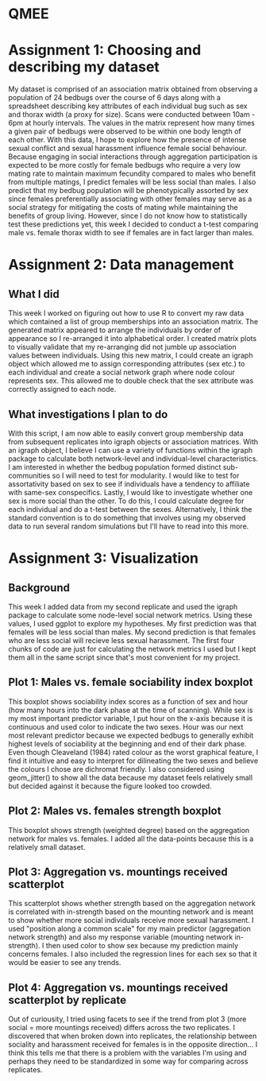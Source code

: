 # QMEE 
# Assignment 1: Choosing and describing my dataset 
My dataset is comprised of an association matrix obtained from observing a population of 24 bedbugs over the course of 6 days along with a spreadsheet describing key attributes of each individual bug such as sex and thorax width (a proxy for size). Scans were conducted between 10am - 6pm at hourly intervals. The values in the matrix represent how many times a given pair of bedbugs were observed to be within one body length of each other. With this data, I hope to explore how the presence of intense sexual conflict and sexual harassment influence female social behaviour. Because engaging in social interactions through aggregation participation is expected to be more costly for female bedbugs who require a very low mating rate to maintain maximum fecundity compared to males who benefit from multiple matings, I predict females will be less social than males. I also predict that my bedbug population will be phenotypically assorted by sex since females preferentially associating with other females may serve as a social strategy for mitigating the costs of mating while maintaining the benefits of group living. However, since I do not know how to statistically test these predictions yet, this week I decided to conduct a t-test comparing male vs. female thorax width to see if females are in fact larger than males. 

# Assignment 2: Data management
## What I did 
This week I worked on figuring out how to use R to convert my raw data which contained a list of group memberships into an association matrix. The generated matrix appeared to arrange the individuals by order of appearance so I re-arranged it into alphabetical order. I created matrix plots to visually validate that my re-arranging did not jumble up association values between individuals. Using this new matrix, I could create an igraph object which allowed me to assign corresponding attributes (sex etc.) to each individual and create a social network graph where node colour represents sex. This allowed me to double check that the sex attribute was correctly assigned to each node.

## What investigations I plan to do
With this script, I am now able to easily convert group membership data from subsequent replicates into igraph objects or association matrices. With an igraph object, I believe I can use a variety of functions within the igraph package to calculate both network-level and individual-level characteristics. I am interested in whether the bedbug population formed distinct sub-communities so I will need to test for modularity. I would like to test for assortativity based on sex to see if individuals have a tendency to affiliate with same-sex conspecifics. Lastly, I would like to investigate whether one sex is more social than the other. To do this, I could calculate degree for each individual and do a t-test between the sexes. Alternatively, I think the standard convention is to do something that involves using my observed data to run several random simulations but I'll have to read into this more. 

# Assignment 3: Visualization
## Background
This week I added data from my second replicate and used the igraph package to calculate some node-level social network metrics. Using these values, I used ggplot to explore my hypotheses. My first prediction was that females will be less social than males. My second prediction is that females who are less social will recieve less sexual harassment. The first four chunks of code are just for calculating the network metrics I used but I kept them all in the same script since that's most convenient for my project.

## Plot 1: Males vs. female sociability index boxplot
This boxplot shows sociability index scores as a function of sex and hour (how many hours into the dark phase at the time of scanning). While sex is my most important predictor variable, I put hour on the x-axis because it is continuous and used color to indicate the two sexes. Hour was our next most relevant predictor because we expected bedbugs to generally exhibit highest levels of sociability at the beginning and end of their dark phase. Even though Cleaveland (1984) rated colour as the worst graphical feature, I find it intuitive and easy to interpret for dilineating the two sexes and believe the colours I chose are dichromat friendly. I also considered using geom_jitter() to show all the data because my dataset feels relatively small but decided against it because the figure looked too crowded. 

## Plot 2: Males vs. females strength boxplot
This boxplot shows strength (weighted degree) based on the aggregation network for males vs. females. I added all the data-points because this is a relatively small dataset. 

## Plot 3: Aggregation vs. mountings received scatterplot
This scatterplot shows whether strength based on the aggregation network is correlated with in-strength based on the mounting network and is meant to show whether more social individuals receive more sexual harassment. I used "position along a common scale" for my main predictor (aggregation network strength) and also my response variable (mounting network in-strength). I then used color to show sex because my prediction mainly concerns females. I also included the regression lines for each sex so that it would be easier to see any trends. 

## Plot 4: Aggregation vs. mountings received scatterplot by replicate
Out of curiousity, I tried using facets to see if the trend from plot 3 (more social = more mountings received) differs across the two replicates. I discovered that when broken down into replicates, the relationship between sociality and harassment received for females is in the opposite direction... I think this tells me that there is a problem with the variables I'm using and perhaps they need to be standardized in some way for comparing across replicates. 


